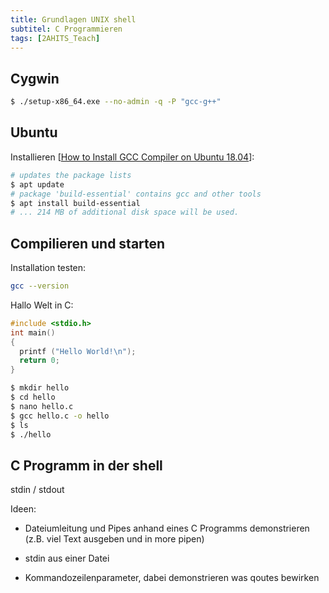 ```yaml
---
title: Grundlagen UNIX shell
subtitel: C Programmieren
tags: [2AHITS_Teach]
---
```


## Cygwin

```bash
$ ./setup-x86_64.exe --no-admin -q -P "gcc-g++"
```



## Ubuntu

Installieren [[How to Install GCC Compiler on Ubuntu 18.04](https://linuxize.com/post/how-to-install-gcc-compiler-on-ubuntu-18-04/)]:

```bash
# updates the package lists
$ apt update
# package 'build-essential' contains gcc and other tools
$ apt install build-essential
# ... 214 MB of additional disk space will be used.
```



## Compilieren und starten

Installation testen:

```bash
gcc --version
```

Hallo Welt in C:

```c
#include <stdio.h>
int main()
{
  printf ("Hello World!\n");
  return 0;
}
```

```bash
$ mkdir hello
$ cd hello
$ nano hello.c
$ gcc hello.c -o hello
$ ls
$ ./hello
```



## C Programm in der shell

stdin / stdout

Ideen:

- Dateiumleitung und Pipes anhand eines C Programms demonstrieren (z.B. viel Text ausgeben und in more pipen)
- stdin aus einer Datei

- Kommandozeilenparameter, dabei demonstrieren was qoutes bewirken



